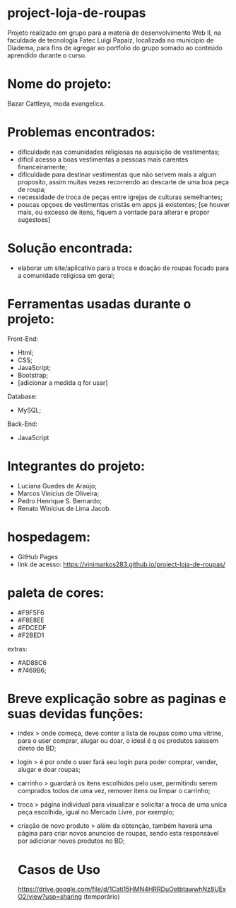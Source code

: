 # project-loja-de-roupas
  Projeto realizado em grupo para a materia de desenvolvimento Web II, na faculdade de tecnologia Fatec Luigi Papaiz, localizada no municipio de Diadema, para fins de agregar ao portfolio do grupo somado ao conteúdo aprendido durante o curso.

# Nome do projeto: 
Bazar Cattleya, moda evangelica.

# Problemas encontrados: 
- dificuldade nas comunidades religiosas na aquisição de vestimentas; 
- dificil acesso a boas vestimentas a pessoas mais carentes financeiramente;
- dificuldade para destinar vestimentas que não servem mais a algum proposito, assim muitas vezes recorrendo ao descarte de uma boa peça de roupa;
- necessidade de troca de peças entre igrejas de culturas semelhantes;
- poucas opçoes de vestimentas cristãs em apps já existentes;
[se houver mais, ou excesso de itens, fiquem a vontade para alterar e propor sugestoes]

# Solução encontrada: 
- elaborar um site/aplicativo para a troca e doação de roupas focado para a comunidade religiosa em geral;

# Ferramentas usadas durante o projeto:
Front-End:
  - Html;
  - CSS;
  - JavaScript;
  - Bootstrap;
  - [adicionar a medida q for usar]

Database:
  - MySQL;

Back-End:
  - JavaScript

# Integrantes do projeto: 
- Luciana Guedes de Araújo;
- Marcos Vinicius de Oliveira;
- Pedro Henrique S. Bernardo;
- Renato Winícius de Lima Jacob.

# hospedagem: 
- GitHub Pages
- link de acesso: https://vinimarkos283.github.io/project-loja-de-roupas/

# paleta de cores:
- #F9F5F6
- #F8E8EE
- #FDCEDF
- #F2BED1

extras:
- #AD88C6
- #7469B6;

# Breve explicação sobre as paginas e suas devidas funções:
- index > onde começa, deve conter a lista de roupas como uma vitrine, para o user comprar, alugar ou doar, o ideal é q os produtos saissem direto do BD;
- login > é por onde o user fará seu login para poder comprar, vender, alugar e doar roupas;
- carrinho > guardará os itens escolhidos pelo user, permitindo serem comprados todos de uma vez, remover itens ou limpar o carrinho;
- troca > página individual para visualizar e solicitar a troca de uma unica peça escolhida, igual no Mercado Livre, por exemplo;
- criação de novo produto > além da obtenção, também haverá uma página para criar novos anuncios de roupas, sendo esta responsável por adicionar novos produtos no BD;

  # Casos de Uso
  https://drive.google.com/file/d/1Cati15HMN4HRRDuOetbtawwhNz8UExO2/view?usp=sharing (temporário)
